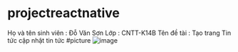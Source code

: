 # projectreactnative
Họ và tên sinh viên : Đỗ Văn Sơn
Lớp : CNTT-K14B
Tên đề tài : Tạo trang Tin tức cập nhật tin tức
#picture
![image](https://user-images.githubusercontent.com/55651538/66659154-1fc36400-ec6d-11e9-9ca8-91e445c26075.png)
